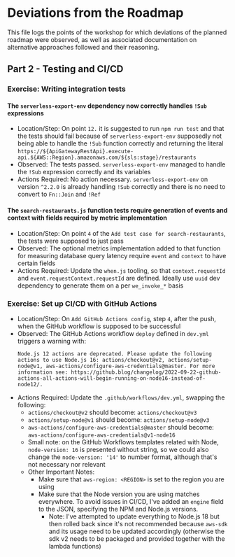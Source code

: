 # Deviations from the Roadmap

This file logs the points of the workshop for which deviations of the planned roadmap were observed, as well as associated documentation on alternative approaches followed and their reasoning.

## Part 2 - Testing and CI/CD

### Exercise: Writing integration tests

#### The `serverless-export-env` dependency now correctly handles `!Sub` expressions

- Location/Step: On point `12.` it is suggested to run `npm run test` and that the tests should fail because of `serverless-export-env` supposedly not being able to handle the `!Sub` function correctly and returning the literal `https://${ApiGatewayRestApi}.execute-api.${AWS::Region}.amazonaws.com/${sls:stage}/restaurants`
- Observed: The tests passed. `serverless-export-env` managed to handle the `!Sub` expression correctly and its variables
- Actions Required: No action necessary. `serverless-export-env` on version `^2.2.0` is already handling `!Sub` correctly and there is no need to convert to `Fn::Join` and `!Ref`

#### The `search-restaurants.js` function tests require generation of events and context with fields required by metric implementation

- Location/Step: On point `4` of the `Add test case for search-restaurants`, the tests were supposed to just pass
- Observed: The optional metrics implementation added to that function for measuring database query latency require `event` and `context` to have certain fields
- Actions Required: Update the `when.js` tooling, so that `context.requestId` and `event.requestContext.requestId` are defined. Ideally use `uuid` dev dependency to generate them on a per `we_invoke_*` basis

### Exercise: Set up CI/CD with GitHub Actions

- Location/Step: On `Add GitHub Actions config`, step `4`, after the push, when the GitHub workflow is supposed to be successful
- Observed: The GitHub Actions workflow `deploy` defined in `dev.yml` triggers a warning with:
  ```
  Node.js 12 actions are deprecated. Please update the following actions to use Node.js 16: actions/checkout@v2, actions/setup-node@v1, aws-actions/configure-aws-credentials@master. For more information see: https://github.blog/changelog/2022-09-22-github-actions-all-actions-will-begin-running-on-node16-instead-of-node12/.
  ```
- Actions Required: Update the `.github/workflows/dev.yml`, swapping the following:
  - `actions/checkout@v2` should become: `actions/checkout@v3`
  - `actions/setup-node@v1` should become: `actions/setup-node@v3`
  - `aws-actions/configure-aws-credentials@master` should become: `aws-actions/configure-aws-credentials@v1-node16`
  - Small note: on the GitHub Workflows templates related with Node, `node-version: 16` is presented without string, so we could also change the `node-version: '14'` to number format, although that's not necessary nor relevant
  - Other Important Notes:
    - Make sure that `aws-region: <REGION>` is set to the region you are using
    - Make sure that the Node version you are using matches everywhere. To avoid issues in CI/CD, I've added an `engine` field to the JSON, specifying the NPM and Node.js versions.
      - Note: I've attempted to update everything to Node.js 18 but then rolled back since it's not recommended because `aws-sdk` and its usage need to be updated accordingly (otherwise the sdk v2 needs to be packaged and provided together with the lambda functions)
